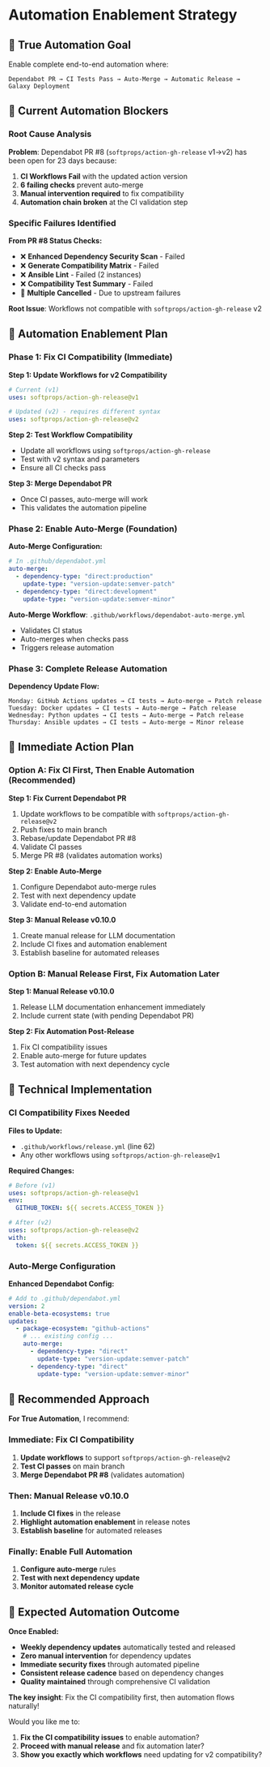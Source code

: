 # Automation Enablement Strategy

## 🎯 **True Automation Goal**

Enable complete end-to-end automation where:
```
Dependabot PR → CI Tests Pass → Auto-Merge → Automatic Release → Galaxy Deployment
```

## 🚨 **Current Automation Blockers**

### **Root Cause Analysis**

**Problem**: Dependabot PR #8 (`softprops/action-gh-release` v1→v2) has been open for 23 days because:

1. **CI Workflows Fail** with the updated action version
2. **6 failing checks** prevent auto-merge
3. **Manual intervention required** to fix compatibility
4. **Automation chain broken** at the CI validation step

### **Specific Failures Identified**

**From PR #8 Status Checks:**
- ❌ **Enhanced Dependency Security Scan** - Failed
- ❌ **Generate Compatibility Matrix** - Failed  
- ❌ **Ansible Lint** - Failed (2 instances)
- ❌ **Compatibility Test Summary** - Failed
- 🚫 **Multiple Cancelled** - Due to upstream failures

**Root Issue**: Workflows not compatible with `softprops/action-gh-release` v2

## 🔧 **Automation Enablement Plan**

### **Phase 1: Fix CI Compatibility (Immediate)**

**Step 1: Update Workflows for v2 Compatibility**
```yaml
# Current (v1)
uses: softprops/action-gh-release@v1

# Updated (v2) - requires different syntax
uses: softprops/action-gh-release@v2
```

**Step 2: Test Workflow Compatibility**
- Update all workflows using `softprops/action-gh-release`
- Test with v2 syntax and parameters
- Ensure all CI checks pass

**Step 3: Merge Dependabot PR**
- Once CI passes, auto-merge will work
- This validates the automation pipeline

### **Phase 2: Enable Auto-Merge (Foundation)**

**Auto-Merge Configuration:**
```yaml
# In .github/dependabot.yml
auto-merge:
  - dependency-type: "direct:production"
    update-type: "version-update:semver-patch"
  - dependency-type: "direct:development"  
    update-type: "version-update:semver-minor"
```

**Auto-Merge Workflow**: `.github/workflows/dependabot-auto-merge.yml`
- Validates CI status
- Auto-merges when checks pass
- Triggers release automation

### **Phase 3: Complete Release Automation**

**Dependency Update Flow:**
```
Monday: GitHub Actions updates → CI tests → Auto-merge → Patch release
Tuesday: Docker updates → CI tests → Auto-merge → Patch release  
Wednesday: Python updates → CI tests → Auto-merge → Patch release
Thursday: Ansible updates → CI tests → Auto-merge → Minor release
```

## 🎯 **Immediate Action Plan**

### **Option A: Fix CI First, Then Enable Automation (Recommended)**

**Step 1: Fix Current Dependabot PR**
1. Update workflows to be compatible with `softprops/action-gh-release@v2`
2. Push fixes to main branch
3. Rebase/update Dependabot PR #8
4. Validate CI passes
5. Merge PR #8 (validates automation works)

**Step 2: Enable Auto-Merge**
1. Configure Dependabot auto-merge rules
2. Test with next dependency update
3. Validate end-to-end automation

**Step 3: Manual Release v0.10.0**
1. Create manual release for LLM documentation
2. Include CI fixes and automation enablement
3. Establish baseline for automated releases

### **Option B: Manual Release First, Fix Automation Later**

**Step 1: Manual Release v0.10.0**
1. Release LLM documentation enhancement immediately
2. Include current state (with pending Dependabot PR)

**Step 2: Fix Automation Post-Release**
1. Fix CI compatibility issues
2. Enable auto-merge for future updates
3. Test automation with next dependency cycle

## 🔧 **Technical Implementation**

### **CI Compatibility Fixes Needed**

**Files to Update:**
- `.github/workflows/release.yml` (line 62)
- Any other workflows using `softprops/action-gh-release@v1`

**Required Changes:**
```yaml
# Before (v1)
uses: softprops/action-gh-release@v1
env:
  GITHUB_TOKEN: ${{ secrets.ACCESS_TOKEN }}

# After (v2)  
uses: softprops/action-gh-release@v2
with:
  token: ${{ secrets.ACCESS_TOKEN }}
```

### **Auto-Merge Configuration**

**Enhanced Dependabot Config:**
```yaml
# Add to .github/dependabot.yml
version: 2
enable-beta-ecosystems: true
updates:
  - package-ecosystem: "github-actions"
    # ... existing config ...
    auto-merge:
      - dependency-type: "direct"
        update-type: "version-update:semver-patch"
      - dependency-type: "direct"
        update-type: "version-update:semver-minor"
```

## 🎯 **Recommended Approach**

**For True Automation**, I recommend:

### **Immediate: Fix CI Compatibility**
1. **Update workflows** to support `softprops/action-gh-release@v2`
2. **Test CI passes** on main branch
3. **Merge Dependabot PR #8** (validates automation)

### **Then: Manual Release v0.10.0**
1. **Include CI fixes** in the release
2. **Highlight automation enablement** in release notes
3. **Establish baseline** for automated releases

### **Finally: Enable Full Automation**
1. **Configure auto-merge** rules
2. **Test with next dependency update**
3. **Monitor automated release cycle**

## 🚀 **Expected Automation Outcome**

**Once Enabled:**
- **Weekly dependency updates** automatically tested and released
- **Zero manual intervention** for dependency updates
- **Immediate security fixes** through automated pipeline
- **Consistent release cadence** based on dependency changes
- **Quality maintained** through comprehensive CI validation

**The key insight**: Fix the CI compatibility first, then automation flows naturally!

Would you like me to:
1. **Fix the CI compatibility issues** to enable automation?
2. **Proceed with manual release** and fix automation later?
3. **Show you exactly which workflows** need updating for v2 compatibility?
